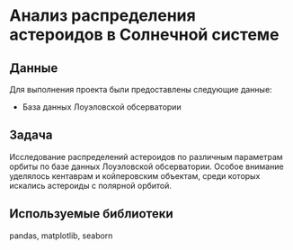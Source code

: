 # Анализ распределения астероидов в Солнечной системе

## Данные

Для выполнения проекта были предоставлены следующие данные:
- База данных Лоуэловской обсерватории

## Задача

Исследование распределений астероидов по различным параметрам орбиты по базе данных Лоуэловской обсерватории. Особое внимание уделялось кентаврам и койперовским объектам, среди которых искались астероиды с полярной орбитой.

## Используемые библиотеки
pandas, matplotlib, seaborn
